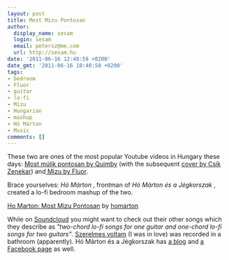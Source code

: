 ```yaml
---
layout: post
title: Most Mizu Pontosan
author:
  display_name: sesam
  login: sesam
  email: petersz@me.com
  url: http://sesam.hu
date: '2011-06-16 12:40:58 +0200'
date_gmt: '2011-06-16 10:40:58 +0200'
tags:
- bedroom
- Fluor
- guitar
- lo-fi
- Mizu
- Hungarian
- mashup
- Hó Márton
- Music
comments: []
---
```


These two are ones of the most popular Youtube videos in Hungary these days: [Most múlik pontosan by Quimby](http://www.youtube.com/watch?v=VjWX-WPO6Hk) (with the subsequent [cover by Csík Zenekar](http://www.youtube.com/watch?v=D6RaU9n4ZuI)) and[ Mizu by Fluor](http://www.youtube.com/watch?v=t8ll4k0E6qc).

Brace yourselves: _Hó Márton_ , frontman of _Hó Márton és a Jégkorszak_ , created a lo-fi bedroom mashup of the two.

[Ho Marton: Most Mizu Pontosan](http://soundcloud.com/homarton/ho-marton-most-mizu-pontosan) by [homarton](http://soundcloud.com/homarton)

While on [Soundcloud](http://soundcloud.com/homarton) you might want to check out their other songs which they describe as _"two-chord lo-fi songs for one guitar and one-chord lo-fi songs for two guitars"_. [Szerelmes voltam](http://soundcloud.com/homarton/ho-marton-jegkorszak-szerelmes-voltam) (I was in love) was recorded in a bathroom (apparently). Hó Márton és a Jégkorszak has [a blog](http://jegkorszak.blog.hu) and [a Facebook page](http://www.facebook.com/homarton) as well.
